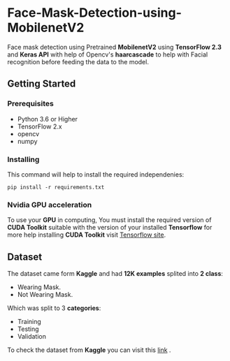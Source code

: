 # Face-Mask-Detection-using-MobilenetV2
Face mask detection using Pretrained __MobilenetV2__ using __TensorFlow 2.3__ and __Keras API__ with help of Opencv's __haarcascade__ to help with Facial recognition before feeding the data to the model. 
## Getting Started
### Prerequisites
- Python 3.6 or Higher
- TensorFlow 2.x
- opencv
- numpy

### Installing
This command will help to install the required independenies:
```
pip install -r requirements.txt
```

### Nvidia GPU acceleration
To use your __GPU__ in computing, You must install the required version of __CUDA Toolkit__ suitable with the version of your installed __Tensorflow__
for more help installing __CUDA Toolkit__ visit [Tensorflow site](https://www.tensorflow.org/install/gpu).

## Dataset
The dataset came form __Kaggle__ and had __12K examples__ splited into __2 class__:
- Wearing Mask.
- Not Wearing Mask.

Which was split to 3 __categories__:
- Training 
- Testing 
- Validation

To check the dataset from __Kaggle__ you can visit this [link](https://www.kaggle.com/ashishjangra27/face-mask-12k-images-dataset) .

